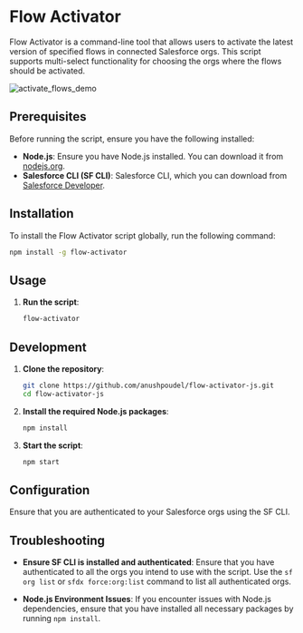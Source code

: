 # Flow Activator

Flow Activator is a command-line tool that allows users to activate the latest version of specified flows in connected Salesforce orgs. This script supports multi-select functionality for choosing the orgs where the flows should be activated.

![activate_flows_demo](https://github.com/anushpoudel/flow-activator-js/assets/31843222/38dbf200-8f3d-45f0-87f4-ea24d180fb88)

## Prerequisites

Before running the script, ensure you have the following installed:

- **Node.js**: Ensure you have Node.js installed. You can download it from [nodejs.org](https://nodejs.org/).
- **Salesforce CLI (SF CLI)**: Salesforce CLI, which you can download from [Salesforce Developer](https://developer.salesforce.com/tools/sfdxcli).

## Installation

To install the Flow Activator script globally, run the following command:

```bash
npm install -g flow-activator
```

## Usage

1. **Run the script**:

   ```bash
   flow-activator
   ```

## Development

1. **Clone the repository**:

   ```bash
   git clone https://github.com/anushpoudel/flow-activator-js.git
   cd flow-activator-js
   ```

2. **Install the required Node.js packages**:

   ```bash
   npm install
   ```

3. **Start the script**:

   ```bash
   npm start
   ```

## Configuration

Ensure that you are authenticated to your Salesforce orgs using the SF CLI.

## Troubleshooting

- **Ensure SF CLI is installed and authenticated**:
  Ensure that you have authenticated to all the orgs you intend to use with the script. Use the `sf org list` or `sfdx force:org:list` command to list all authenticated orgs.

- **Node.js Environment Issues**:
  If you encounter issues with Node.js dependencies, ensure that you have installed all necessary packages by running `npm install`.
